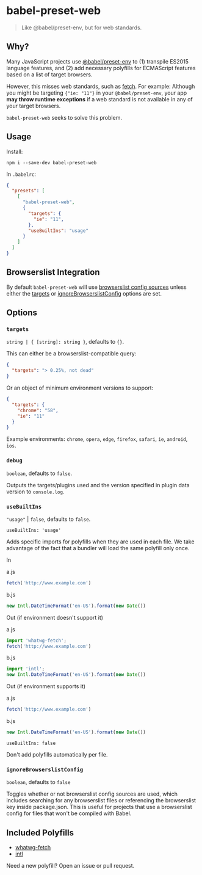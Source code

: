 # babel-preset-web

> Like @babel/preset-env, but for web standards.

## Why?

Many JavaScript projects use [@babel/preset-env] to (1) transpile ES2015 language features, and (2) add necessary polyfills for ECMAScript features based on a list of target browsers.

However, this misses web standards, such as [fetch]. For example: Although you might be targeting `{"ie: "11"}` in your `@babel/preset-env`, your app **may throw runtime exceptions** if a web standard is not available in any of your target browsers.

`babel-preset-web` seeks to solve this problem.

## Usage

Install:

```
npm i --save-dev babel-preset-web
```

In  `.babelrc`:

```json
{
  "presets": [
    [
      "babel-preset-web",
      {
        "targets": {
          "ie": "11",
        },
        "useBuiltIns": "usage"
      }
    ]
  ]
}
```

## Browserslist Integration

By default `babel-preset-web` will use [browserslist config sources] unless either the [targets] or [ignoreBrowserslistConfig] options are set.

## Options

### `targets`

`string | { [string]: string }`, defaults to `{}`.

This can either be a browserslist-compatible query:

```json
{
  "targets": "> 0.25%, not dead"
}
```

Or an object of minimum environment versions to support:

```json
{
  "targets": {
    "chrome": "58",
    "ie": "11"
  }
}
```

Example environments: `chrome`, `opera`, `edge`, `firefox`, `safari`, `ie`, `android`, `ios`.

### `debug`

`boolean`, defaults to `false`.

Outputs the targets/plugins used and the version specified in plugin data version to `console.log`.

### `useBuiltIns`

`"usage"` | `false`, defaults to `false`.

`useBuiltIns: 'usage'`

Adds specific imports for polyfills when they are used in each file. We take advantage of the fact that a bundler will load the same polyfill only once.

In

a.js

```js
fetch('http://www.example.com')
```

b.js

```js
new Intl.DateTimeFormat('en-US').format(new Date())
```

Out (if environment doesn't support it)

a.js

```js
import 'whatwg-fetch';
fetch('http://www.example.com')
```

b.js

```js
import 'intl';
new Intl.DateTimeFormat('en-US').format(new Date())
```

Out (if environment supports it)

a.js

```js
fetch('http://www.example.com')
```

b.js

```js
new Intl.DateTimeFormat('en-US').format(new Date())
```

`useBuiltIns: false`

Don't add polyfills automatically per file.

### `ignoreBrowserslistConfig`

`boolean`, defaults to `false`

Toggles whether or not browserslist config sources are used, which includes searching for any browserslist files or referencing the browserslist key inside package.json. This is useful for projects that use a browserslist config for files that won't be compiled with Babel.

[@babel/preset-env]: https://babeljs.io/docs/en/babel-preset-env
[browserslist config sources]: https://github.com/browserslist/browserslist#queries
[fetch]: https://fetch.spec.whatwg.org/
[targets]: #targets
[ignoreBrowserslistConfig]: #ignoreBrowserslistConfig


## Included Polyfills

- [whatwg-fetch](https://github.com/github/fetch)
- [intl](https://github.com/andyearnshaw/Intl.js)

Need a new polyfill? Open an issue or pull request.
